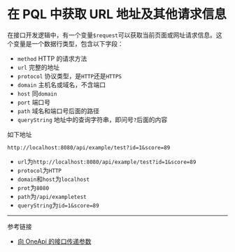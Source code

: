 # 在 PQL 中获取 URL 地址及其他请求信息

在接口开发逻辑中，有一个变量`$request`可以获取当前页面或网址请求信息。这个变量是一个数据行类型，包含以下字段：

* `method` HTTP 的请求方法
* `url` 完整的地址
* `protocol` 协议类型，是`HTTP`还是`HTTPS`
* `domain` 主机名或域名，不含端口
* `host` 同`domain`
* `port` 端口号
* `path` 域名和端口号后面的路径
* `queryString` 地址中的查询字符串，即问号`?`后面的内容

如下地址
```
http://localhost:8080/api/example/test?id=1&score=89
```

* `url`为`http://localhost:8080/api/example/test?id=1&score=89`
* `protocol`为`HTTP`
* `domain`和`host`为`localhost`
* `prot`为`8080`
* `path`为`/api/exampletest`
* `queryString`为`id=1&score=89`

---
参考链接

* [向 OneApi 的接口传递参数](/oneapi/params.md)